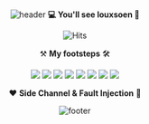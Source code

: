 <div align="center">

![header](https://capsule-render.vercel.app/api?type=waving&height=220&reversal=true&animation=twinkling&fontSize=50&color=gradient&customColorList=15,15,18,18&text=louxsoen&fontAlignY=30&desc=ego%20ostendam%20tibi%20lucem&descSize=18&descAlignY=42)
<b>💻 You'll see louxsoen 🐯</b>

![Hits](https://hits.seeyoufarm.com/api/count/incr/badge.svg?url=https%3A%2F%2Fgithub.com%2Flouxsoen%2Fhit-counter&count_bg=%23E2EBF0&title_bg=%23CFD9DF&icon=ghostery.svg&icon_color=%23E7E7E7&title=come+to+see+me&edge_flat=false)


⚒️ <b>My footsteps</b> 🛠 

<center><img src="https://img.shields.io/badge/C-A8B9CC?style=flat-square&logo=C&logoColor=white"/></a>
<img src="https://img.shields.io/badge/C++-00599C?style=flat-square&logo=C%2B%2B&logoColor=white"/></a>
<img src="https://img.shields.io/badge/Java-007396?style=flat-square&logo=Java&logoColor=white"/></a>
<img src="https://img.shields.io/badge/JavaScript-F7DF1E?style=flat-square&logo=JavaScript&logoColor=white"/></a>
<img src="https://img.shields.io/badge/Python-3766AB?style=flat-square&logo=Python&logoColor=white"/></a>
<img src="https://img.shields.io/badge/Jupyter-F37626?style=flat-square&logo=Jupyter&logoColor=white"/></a>
<img src="https://img.shields.io/badge/Swift-F05138?style=flat-square&logo=Swift&logoColor=white"/></a>
<img src="https://img.shields.io/badge/Rust-000000?style=flat-square&logo=Rust&logoColor=white"/></a></center>

❤️ <b>Side Channel & Fault Injection</b> 👀

<!-- <img src="CyberSec.png" alt="CyberSec" width="30%" height="30%" /> -->

![footer](https://capsule-render.vercel.app/api?section=footer&type=waving&color=gradient&customColorList=15,15,18,18)

</div>

